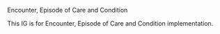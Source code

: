 Encounter, Episode of Care and Condition

This IG is for Encounter, Episode of Care and Condition implementation.
